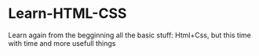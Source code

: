 # Learn-HTML-CSS
Learn again from the begginning all the basic stuff: Html+Css, but this time with time and more usefull things 
